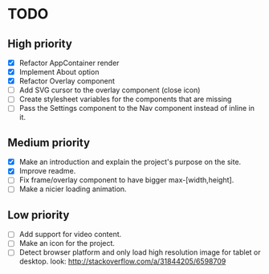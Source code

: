 # TODO

## High priority

- [x] Refactor AppContainer render
- [x] Implement About option
- [x] Refactor Overlay component
- [ ] Add SVG cursor to the overlay component (close icon)
- [ ] Create stylesheet variables for the components that are missing
- [ ] Pass the Settings component to the Nav component instead of inline in it.

## Medium priority

- [x] Make an introduction and explain the project's purpose on the site.
- [x] Improve readme.
- [ ] Fix frame/overlay component to have bigger max-[width,height].
- [ ] Make a nicier loading animation.

## Low priority

- [ ] Add support for video content.
- [ ] Make an icon for the project.
- [ ] Detect browser platform and only load high resolution
      image for tablet or desktop. look: http://stackoverflow.com/a/31844205/6598709
